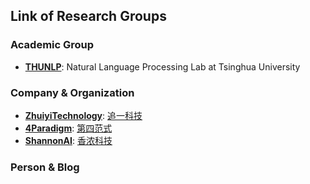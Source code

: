 ## **Link of Research Groups**

### Academic Group
  * [**THUNLP**](https://github.com/thunlp): Natural Language Processing Lab at Tsinghua University

### Company & Organization
  * [**ZhuiyiTechnology**](https://github.com/ZhuiyiTechnology): [追一科技](https://zhuiyi.ai/)
  * [**4Paradigm**](https://github.com/4paradigm): [第四范式](https://www.4paradigm.com/)
  * [**ShannonAI**](https://github.com/ShannonAI): [香浓科技](https://www.shannonai.com/)

### Person & Blog
